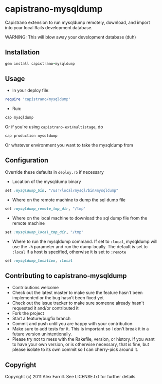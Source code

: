 # capistrano-mysqldump

Capistrano extension to run mysqldump remotely, download, and import into your local Rails development database.

WARNING: This will blow away your development database (duh)

## Installation

```ruby
gem install capistrano-mysqldump
```

## Usage

* In your deploy file:

```ruby
require 'capistrano/mysqldump'
```

* Run:

```ruby
cap mysqldump
```

Or if you're using `capistrano-ext/multistage`, do

```ruby
cap production mysqldump
```

Or whatever environment you want to take the mysqldump from

## Configuration

Override these defaults in `deploy.rb` if necessary

* Location of the mysqldump binary

```ruby
set :mysqldump_bin, "/usr/local/mysql/bin/mysqldump"
```

* Where on the remote machine to dump the sql dump file

```ruby
set :mysqldump_remote_tmp_dir, "/tmp"
```

* Where on the local machine to download the sql dump file from the remote machine

```ruby
set :mysqldump_local_tmp_dir, "/tmp"
```

* Where to run the mysqldump command. If set to `:local`, mysqldump will use the `-h` parameter and run the dump locally. The default is set to `:local` if a host is specified, otherwise it is set to `:remote`

```ruby
set :mysqldump_location, :local
```

## Contributing to capistrano-mysqldump

* Contributions welcome
* Check out the latest master to make sure the feature hasn't been implemented or the bug hasn't been fixed yet
* Check out the issue tracker to make sure someone already hasn't requested it and/or contributed it
* Fork the project
* Start a feature/bugfix branch
* Commit and push until you are happy with your contribution
* Make sure to add tests for it. This is important so I don't break it in a future version unintentionally.
* Please try not to mess with the Rakefile, version, or history. If you want to have your own version, or is otherwise necessary, that is fine, but please isolate to its own commit so I can cherry-pick around it.

## Copyright

Copyright (c) 2011 Alex Farrill. See LICENSE.txt for
further details.
